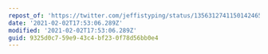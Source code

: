 ```yaml
---
repost_of: 'https://twitter.com/jeffistyping/status/1356312741150142465'
date: '2021-02-02T17:53:06.289Z'
modified: '2021-02-02T17:53:06.289Z'
guid: 9325d0c7-59e9-43c4-bf23-0f78d56bb0e4
---
```

 
